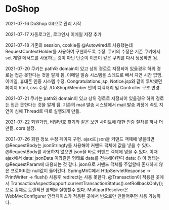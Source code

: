 # DoShop

2021-07-16 
DoShop Git으로 관리 시작

2021-07-17
자동로그인, 로그인시 이메일 저장 추가

2021-07-18
기존의 session, cookie를 @Autowired로 사용했는데 RequestContextHolder를 사용하여 구현하도록 수정.
쿠키의 수정은 기존 쿠키에서 set 계열 메서드를 사용하는 것이 아닌 단순이 이름이 같은 쿠키를 다시 생성하면 됨.

2021-07-20 
쿠키는 path와 domain이 있고 상위 경로로 지정되어 있을경우 하위 경로는 접근 못한다는 것을 알게 됨.
이메일 발송 시스템을 스레드로 빼서 지연 시간 없앰.
이메일, 휴대폰 인증 시스템 수정.
Congratulations.jsp, Notice.jsp와 같이 투박했던 페이지 html, css 수정.
/DoShop/Member 안의 디렉터리 및 Controller 구조 변경.

2021-07-21
쿠키는 path와 domain이 있고 상위 경로로 지정되어 있을경우 하위 경로는 접근 못한다는 것을 알게 됨.
기존의 mail 발송 시스템에서 mail 발송 과정에 속도 지연이 심해 Thread로 따로 실행되게 만듦.

2021-07-22
회원가입, 비밀번호 찾기와 같은 보안 사이트에 대한 인증 절차를 하나 더 만듦.
cors 설정.

2021-07-26
회원 정보 수정 페이지 구현.
ajax로 json을 커맨드 객체에 넣을려면
 @RequestBody는 jsonStringfy를 사용해야 커맨드 객체에 값을 넣을 수 있다.
 @RequestBody를 사용하지 않으면 json을 바로 커맨드 객체에 넣을 수 있다.
 이때 ajax에서 data: jsonData 이와같은 형태로 data를 전송해야한다 data: {} 이 형태는 @RequestParam에 대응되는 것 같다.
 json으로 커맨드 객체를 주입할때 존재하지 않은 프로퍼티는 null값이 들어간다.
SpringMVC에서 HttpServletResponse → PrintWriter → flush() 사용후 redirect는 사용 못한다.
@Transaction이 적용된 곳에서 TransactionAspectSupport.currentTransactionStatus().setRollbackOnly(); 으로 강제로 트랜잭션 롤백을 실행할수 있다.
MultipartResolver은 WebMvcConfigurer 인터페이스가 적용된 곳에서 빈으로만 만들어주면 사용 가능하다.
